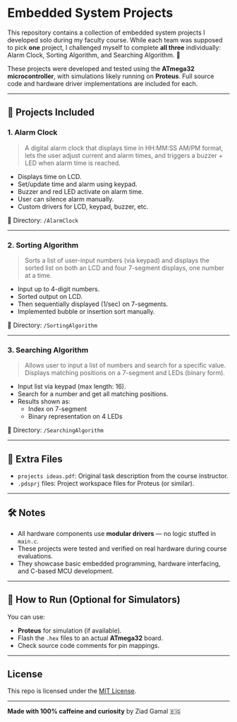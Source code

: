 # Embedded System Projects

This repository contains a collection of embedded system projects I developed solo during my faculty course. While each team was supposed to pick **one** project, I challenged myself to complete **all three** individually: Alarm Clock, Sorting Algorithm, and Searching Algorithm. 💪

These projects were developed and tested using the **ATmega32 microcontroller**, with simulations likely running on **Proteus**. Full source code and hardware driver implementations are included for each.

---

## 📁 Projects Included

### 1. Alarm Clock
> A digital alarm clock that displays time in HH:MM:SS AM/PM format, lets the user adjust current and alarm times, and triggers a buzzer + LED when alarm time is reached.

- Displays time on LCD.
- Set/update time and alarm using keypad.
- Buzzer and red LED activate on alarm time.
- User can silence alarm manually.
- Custom drivers for LCD, keypad, buzzer, etc.

📂 Directory: `/AlarmClock`

---

### 2. Sorting Algorithm
> Sorts a list of user-input numbers (via keypad) and displays the sorted list on both an LCD and four 7-segment displays, one number at a time.

- Input up to 4-digit numbers.
- Sorted output on LCD.
- Then sequentially displayed (1/sec) on 7-segments.
- Implemented bubble or insertion sort manually.

📂 Directory: `/SortingAlgorithm`

---

### 3. Searching Algorithm
> Allows user to input a list of numbers and search for a specific value. Displays matching positions on a 7-segment and LEDs (binary form).

- Input list via keypad (max length: 16).
- Search for a number and get all matching positions.
- Results shown as:
  - Index on 7-segment
  - Binary representation on 4 LEDs

📂 Directory: `/SearchingAlgorithm`

---

## 📑 Extra Files

- `projects ideas.pdf`: Original task description from the course instructor.
- `.pdsprj` files: Project workspace files for Proteus (or similar).

---

## 🛠️ Notes

- All hardware components use **modular drivers** — no logic stuffed in `main.c`.
- These projects were tested and verified on real hardware during course evaluations.
- They showcase basic embedded programming, hardware interfacing, and C-based MCU development.

---

## 🚀 How to Run (Optional for Simulators)

You can use:
- **Proteus** for simulation (if available).
- Flash the `.hex` files to an actual **ATmega32** board.
- Check source code comments for pin mappings.

---

## License

This repo is licensed under the [MIT License](LICENSE).

---

**Made with 100% caffeine and curiosity** by Ziad Gamal 🇪🇬
